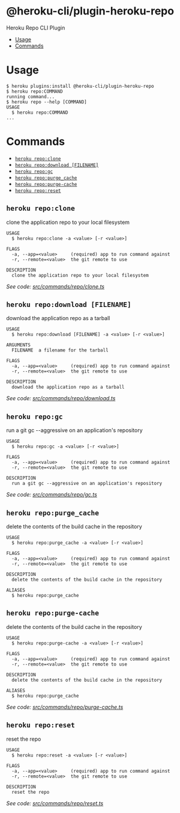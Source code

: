 @heroku-cli/plugin-heroku-repo
==============================

Heroku Repo CLI Plugin

<!-- toc -->
* [Usage](#usage)
* [Commands](#commands)
<!-- tocstop -->

# Usage
```sh-session
$ heroku plugins:install @heroku-cli/plugin-heroku-repo
$ heroku repo:COMMAND
running command...
$ heroku repo --help [COMMAND]
USAGE
  $ heroku repo:COMMAND
...
```

# Commands
<!-- commands -->
* [`heroku repo:clone`](#heroku-repoclone)
* [`heroku repo:download [FILENAME]`](#heroku-repodownload-filename)
* [`heroku repo:gc`](#heroku-repogc)
* [`heroku repo:purge_cache`](#heroku-repopurge_cache)
* [`heroku repo:purge-cache`](#heroku-repopurge-cache)
* [`heroku repo:reset`](#heroku-reporeset)

## `heroku repo:clone`

clone the application repo to your local filesystem

```
USAGE
  $ heroku repo:clone -a <value> [-r <value>]

FLAGS
  -a, --app=<value>     (required) app to run command against
  -r, --remote=<value>  the git remote to use

DESCRIPTION
  clone the application repo to your local filesystem
```

_See code: [src/commands/repo/clone.ts](https://github.com/heroku/heroku-repo/blob/v2.0.0/src/commands/repo/clone.ts)_

## `heroku repo:download [FILENAME]`

download the application repo as a tarball

```
USAGE
  $ heroku repo:download [FILENAME] -a <value> [-r <value>]

ARGUMENTS
  FILENAME  a filename for the tarball

FLAGS
  -a, --app=<value>     (required) app to run command against
  -r, --remote=<value>  the git remote to use

DESCRIPTION
  download the application repo as a tarball
```

_See code: [src/commands/repo/download.ts](https://github.com/heroku/heroku-repo/blob/v2.0.0/src/commands/repo/download.ts)_

## `heroku repo:gc`

run a git gc --aggressive on an application's repository

```
USAGE
  $ heroku repo:gc -a <value> [-r <value>]

FLAGS
  -a, --app=<value>     (required) app to run command against
  -r, --remote=<value>  the git remote to use

DESCRIPTION
  run a git gc --aggressive on an application's repository
```

_See code: [src/commands/repo/gc.ts](https://github.com/heroku/heroku-repo/blob/v2.0.0/src/commands/repo/gc.ts)_

## `heroku repo:purge_cache`

delete the contents of the build cache in the repository

```
USAGE
  $ heroku repo:purge_cache -a <value> [-r <value>]

FLAGS
  -a, --app=<value>     (required) app to run command against
  -r, --remote=<value>  the git remote to use

DESCRIPTION
  delete the contents of the build cache in the repository

ALIASES
  $ heroku repo:purge_cache
```

## `heroku repo:purge-cache`

delete the contents of the build cache in the repository

```
USAGE
  $ heroku repo:purge-cache -a <value> [-r <value>]

FLAGS
  -a, --app=<value>     (required) app to run command against
  -r, --remote=<value>  the git remote to use

DESCRIPTION
  delete the contents of the build cache in the repository

ALIASES
  $ heroku repo:purge_cache
```

_See code: [src/commands/repo/purge-cache.ts](https://github.com/heroku/heroku-repo/blob/v2.0.0/src/commands/repo/purge-cache.ts)_

## `heroku repo:reset`

reset the repo

```
USAGE
  $ heroku repo:reset -a <value> [-r <value>]

FLAGS
  -a, --app=<value>     (required) app to run command against
  -r, --remote=<value>  the git remote to use

DESCRIPTION
  reset the repo
```

_See code: [src/commands/repo/reset.ts](https://github.com/heroku/heroku-repo/blob/v2.0.0/src/commands/repo/reset.ts)_
<!-- commandsstop -->
